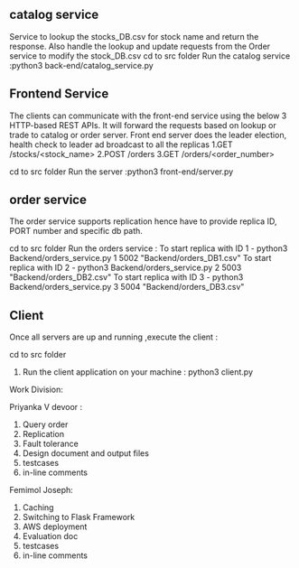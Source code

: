 
## catalog service 
Service to lookup the stocks_DB.csv for stock name and return the response. Also handle the lookup and update requests from the Order service to modify the stock_DB.csv
cd to src folder
Run the catalog service   :python3 back-end/catalog_service.py
 
## Frontend Service

The clients can communicate with the front-end service using the below 3 HTTP-based REST APIs. It will forward the requests based on lookup or trade to catalog or order server.
Front end server does the leader election, health check to leader ad broadcast to all the replicas
1.GET /stocks/<stock_name>
2.POST /orders
3.GET /orders/<order_number>

cd to src folder
Run the server  :python3 front-end/server.py

## order service

The order service supports replication hence have to provide replica ID, PORT number and specific db path.

cd to src folder
Run the orders service :
To start replica with ID 1 -  python3 Backend/orders_service.py 1 5002 "Backend/orders_DB1.csv"
To start replica with ID 2 -  python3 Backend/orders_service.py 2 5003 "Backend/orders_DB2.csv"
To start replica with ID 3 -  python3 Backend/orders_service.py 3 5004 "Backend/orders_DB3.csv"

## Client
Once all servers are up and running ,execute the client :

cd to src folder
1. Run the client application on your machine : python3 client.py

Work Division:

Priyanka V devoor :
1. Query order
2. Replication
3. Fault tolerance
4. Design document and output files
5. testcases
6. in-line comments

Femimol Joseph:
1. Caching
2. Switching to Flask Framework
3. AWS deployment
4. Evaluation doc
5. testcases
6. in-line comments





